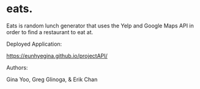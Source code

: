 # eats.

Eats is random lunch generator that uses the Yelp and Google Maps API in order to find a restaurant to eat at.

Deployed Application:

https://eunhyegina.github.io/projectAPI/

Authors:

Gina Yoo, Greg Glinoga, & Erik Chan
